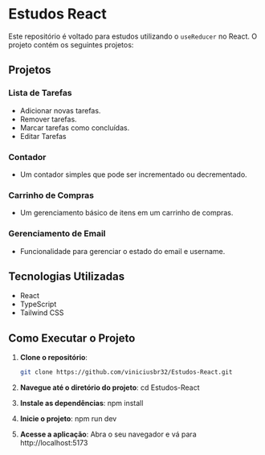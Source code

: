 
# Estudos React

Este repositório é voltado para estudos utilizando o `useReducer` no React. O projeto contém os seguintes projetos:

## Projetos

### Lista de Tarefas
- Adicionar novas tarefas.
- Remover tarefas.
- Marcar tarefas como concluídas.
- Editar Tarefas

### Contador
- Um contador simples que pode ser incrementado ou decrementado.

### Carrinho de Compras
- Um gerenciamento básico de itens em um carrinho de compras.

### Gerenciamento de Email
- Funcionalidade para gerenciar o estado do email e username.

## Tecnologias Utilizadas
- React
- TypeScript
- Tailwind CSS

## Como Executar o Projeto

1. **Clone o repositório**:
   ```bash
   git clone https://github.com/viniciusbr32/Estudos-React.git

2. **Navegue até o diretório do projeto**:
   cd Estudos-React


3. **Instale as dependências**:
   npm install


4. **Inicie o projeto**:
   npm run dev

 5.  **Acesse a aplicação**: 
     Abra o seu navegador e vá para http://localhost:5173
